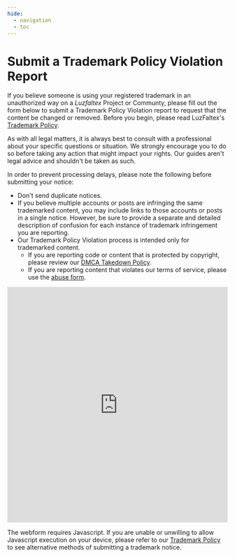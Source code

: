 ```yaml
---
hide:
  - navigation
  - toc
---
```


# Submit a Trademark Policy Violation Report

If you believe someone is using your registered trademark in an unauthorized way on a *Luzfaltex* Project or Communty, please fill out the form below to submit a Trademark Policy Violation report to request that the content be changed or removed. Before you begin, please read LuzFaltex's [Trademark Policy](../policies/trademark.md).

As with all legal matters, it is always best to consult with a professional about your specific questions or situation. We strongly encourage you to do so before taking any action that might impact your rights. Our guides aren't legal advice and shouldn't be taken as such.

In order to prevent processing delays, please note the following before submitting your notice:

- Don't send duplicate notices.
- If you believe multiple accounts or posts are infringing the same trademarked content, you may include links to those accounts or posts in a single notice. However, be sure to provide a separate and detailed description of confusion for each instance of trademark infringement you are reporting.
- Our Trademark Policy Violation process is intended only for trademarked content.
    - If you are reporting code or content that is protected by copyright, please review our [DMCA Takedown Policy](../policies/dmca.md).
    - If you are reporting content that violates our terms of service, please use the [abuse form](../contact/support.md).

<iframe
    id="JotFormIFrame-251245038256050"
    title="Trademark Report"
    onload="window.parent.scrollTo(0,0)"
    allowtransparency="true"
    allow="geolocation; microphone; camera; fullscreen"
    src="https://form.jotform.com/251245038256050"
    frameborder="0"
    style="min-width:100%;max-width:100%;height:539px;border:none;"
    scrolling="no"
>
</iframe>
<script src='https://cdn.jotfor.ms/s/umd/latest/for-form-embed-handler.js'></script>
<script>window.jotformEmbedHandler("iframe[id='JotFormIFrame-251245038256050']", "https://form.jotform.com/")</script>

<noscript>The webform requires Javascript. If you are unable or unwilling to allow Javascript execution on your device, please refer to our <a href="docs/policies/trademark">Trademark Policy</a> to see alternative methods of submitting a trademark notice.</noscript>